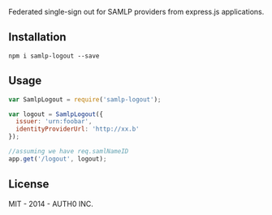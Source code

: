 Federated single-sign out for SAMLP providers from express.js applications.

## Installation

```
npm i samlp-logout --save
```

## Usage

```javascript
var SamlpLogout = require('samlp-logout');

var logout = SamlpLogout({
  issuer: 'urn:foobar',
  identityProviderUrl: 'http://xx.b'
});

//assuming we have req.samlNameID
app.get('/logout', logout);
```

## License

MIT - 2014 - AUTH0 INC.